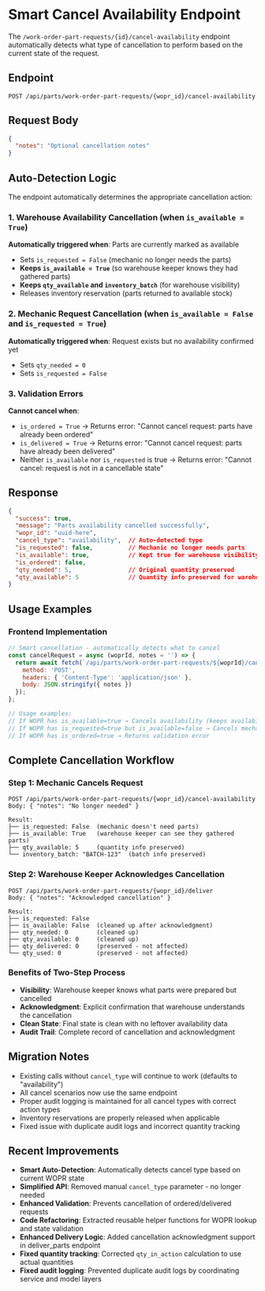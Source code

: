 # Smart Cancel Availability Endpoint

The `/work-order-part-requests/{id}/cancel-availability` endpoint automatically detects what type of cancellation to perform based on the current state of the request.

## Endpoint
```
POST /api/parts/work-order-part-requests/{wopr_id}/cancel-availability
```

## Request Body
```json
{
  "notes": "Optional cancellation notes"
}
```

## Auto-Detection Logic

The endpoint automatically determines the appropriate cancellation action:

### 1. **Warehouse Availability Cancellation** (when `is_available = True`)
**Automatically triggered when**: Parts are currently marked as available
- Sets `is_requested = False` (mechanic no longer needs the parts)
- **Keeps `is_available = True`** (so warehouse keeper knows they had gathered parts)
- **Keeps `qty_available` and `inventory_batch`** (for warehouse visibility)
- Releases inventory reservation (parts returned to available stock)

### 2. **Mechanic Request Cancellation** (when `is_available = False` and `is_requested = True`)
**Automatically triggered when**: Request exists but no availability confirmed yet
- Sets `qty_needed = 0`
- Sets `is_requested = False`

### 3. **Validation Errors**
**Cannot cancel when**:
- `is_ordered = True` → Returns error: "Cannot cancel request: parts have already been ordered"
- `is_delivered = True` → Returns error: "Cannot cancel request: parts have already been delivered"
- Neither `is_available` nor `is_requested` is true → Returns error: "Cannot cancel: request is not in a cancellable state"

## Response
```json
{
  "success": true,
  "message": "Parts availability cancelled successfully",
  "wopr_id": "uuid-here",
  "cancel_type": "availability",  // Auto-detected type
  "is_requested": false,          // Mechanic no longer needs parts
  "is_available": true,           // Kept true for warehouse visibility
  "is_ordered": false,
  "qty_needed": 5,                // Original quantity preserved
  "qty_available": 5              // Quantity info preserved for warehouse
}
```

## Usage Examples

### Frontend Implementation
```javascript
// Smart cancellation - automatically detects what to cancel
const cancelRequest = async (woprId, notes = '') => {
  return await fetch(`/api/parts/work-order-part-requests/${woprId}/cancel-availability`, {
    method: 'POST',
    headers: { 'Content-Type': 'application/json' },
    body: JSON.stringify({ notes })
  });
};

// Usage examples:
// If WOPR has is_available=true → Cancels availability (keeps availability info for warehouse)
// If WOPR has is_requested=true but is_available=false → Cancels mechanic request
// If WOPR has is_ordered=true → Returns validation error
```

## Complete Cancellation Workflow

### **Step 1: Mechanic Cancels Request**
```
POST /api/parts/work-order-part-requests/{wopr_id}/cancel-availability
Body: { "notes": "No longer needed" }

Result:
├── is_requested: False  (mechanic doesn't need parts)
├── is_available: True   (warehouse keeper can see they gathered parts)
├── qty_available: 5     (quantity info preserved)
└── inventory_batch: "BATCH-123"  (batch info preserved)
```

### **Step 2: Warehouse Keeper Acknowledges Cancellation**
```
POST /api/parts/work-order-part-requests/{wopr_id}/deliver
Body: { "notes": "Acknowledged cancellation" }

Result:
├── is_requested: False
├── is_available: False  (cleaned up after acknowledgment)
├── qty_needed: 0        (cleaned up)
├── qty_available: 0     (cleaned up)
├── qty_delivered: 0     (preserved - not affected)
└── qty_used: 0          (preserved - not affected)
```

### **Benefits of Two-Step Process**
- **Visibility**: Warehouse keeper knows what parts were prepared but cancelled
- **Acknowledgment**: Explicit confirmation that warehouse understands the cancellation
- **Clean State**: Final state is clean with no leftover availability data
- **Audit Trail**: Complete record of cancellation and acknowledgment

## Migration Notes
- Existing calls without `cancel_type` will continue to work (defaults to "availability")
- All cancel scenarios now use the same endpoint
- Proper audit logging is maintained for all cancel types with correct action types
- Inventory reservations are properly released when applicable
- Fixed issue with duplicate audit logs and incorrect quantity tracking

## Recent Improvements
- **Smart Auto-Detection**: Automatically detects cancel type based on current WOPR state
- **Simplified API**: Removed manual `cancel_type` parameter - no longer needed
- **Enhanced Validation**: Prevents cancellation of ordered/delivered requests
- **Code Refactoring**: Extracted reusable helper functions for WOPR lookup and state validation
- **Enhanced Delivery Logic**: Added cancellation acknowledgment support in deliver_parts endpoint
- **Fixed quantity tracking**: Corrected `qty_in_action` calculation to use actual quantities
- **Fixed audit logging**: Prevented duplicate audit logs by coordinating service and model layers
